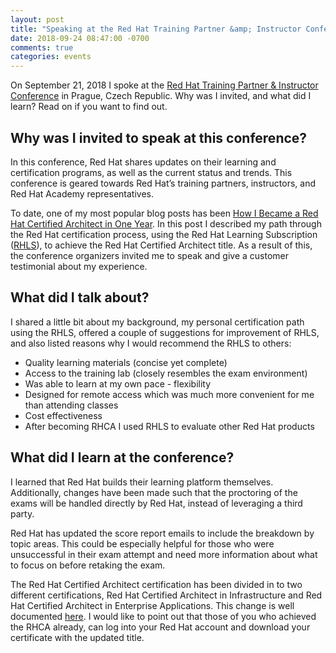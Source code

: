 ```yaml
---
layout: post
title: "Speaking at the Red Hat Training Partner &amp; Instructor Conference"
date: 2018-09-24 08:47:00 -0700
comments: true
categories: events 
---
```


On September 21, 2018 I spoke at the [Red Hat Training Partner & Instructor Conference](https://www.redhat.com/en/events/training-partner-conference-emea) in Prague, Czech Republic. Why was I invited, and what did I learn? Read on if you want to find out.

<!-- more -->

## Why was I invited to speak at this conference?

In this conference, Red Hat shares updates on their learning and certification programs, as well as the current status and trends. This conference is geared towards Red Hat’s training partners, instructors, and Red Hat Academy representatives.

To date, one of my most popular blog posts has been [How I Became a Red Hat Certified Architect in One Year](/blog/2017/08/01/how-i-became-a-red-hat-certified-architect-in-one-year/). In this post I described my path through the Red Hat certification process, using the Red Hat Learning Subscription ([RHLS](https://www.redhat.com/en/services/training/learning-subscription)), to achieve the Red Hat Certified Architect title. As a result of this, the conference organizers invited me to speak and give a customer testimonial about my experience.

## What did I talk about?

I shared a little bit about my background, my personal certification path using the RHLS, offered a couple of suggestions for improvement of RHLS, and also listed reasons why I would recommend the RHLS to others:

*  Quality learning materials (concise yet complete)
* Access to the training lab (closely resembles the exam environment)
* Was able to learn at my own pace - flexibility
*  Designed for remote access which was much more convenient for me than attending classes
* Cost effectiveness
* After becoming RHCA I used RHLS to evaluate other Red Hat products

## What did I learn at the conference?

I learned that Red Hat builds their learning platform themselves. Additionally, changes have been made such that the proctoring of the exams will be handled directly by Red Hat, instead of leveraging a third party.

Red Hat has updated the score report emails to include the breakdown by topic areas. This could be especially helpful for those who were unsuccessful in their exam attempt and need more information about what to focus on before retaking the exam.
  
The Red Hat Certified Architect certification has been divided in to two different certifications, Red Hat Certified Architect in Infrastructure and Red Hat Certified Architect in Enterprise Applications. This change is well documented [here](https://servicesblog.redhat.com/2018/08/20/red-hat-certified-architect-program-changes/). I would like to point out that those of you who achieved the RHCA already, can log into your Red Hat account and download your certificate with the updated title.
